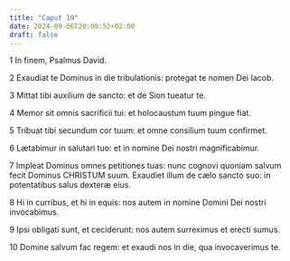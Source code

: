 ```yaml
---
title: "Caput 19"
date: 2024-09-06T20:00:52+02:00
draft: false
---
```



1 In finem, Psalmus David.

2 Exaudiat te Dominus in die tribulationis: protegat te nomen Dei Iacob.

3 Mittat tibi auxilium de sancto: et de Sion tueatur te.

4 Memor sit omnis sacrificii tui: et holocaustum tuum pingue fiat.

5 Tribuat tibi secundum cor tuum: et omne consilium tuum confirmet.

6 Lætabimur in salutari tuo: et in nomine Dei nostri magnificabimur.

7 Impleat Dominus omnes petitiones tuas: nunc cognovi quoniam salvum fecit Dominus CHRISTUM suum. Exaudiet illum de cælo sancto suo: in potentatibus salus dexteræ eius.

8 Hi in curribus, et hi in equis: nos autem in nomine Domini Dei nostri invocabimus.

9 Ipsi obligati sunt, et ceciderunt: nos autem surreximus et erecti sumus.

10 Domine salvum fac regem: et exaudi nos in die, qua invocaverimus te.

